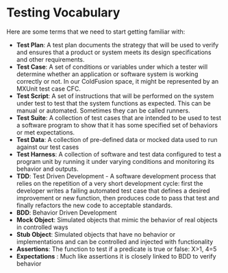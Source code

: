# Testing Vocabulary

Here are some terms that we need to start getting familiar with:

* **Test Plan**: A test plan documents the strategy that will be used to verify and ensures that a product or system meets its design specifications and other requirements.
* **Test Case**: A set of conditions or variables under which a tester will determine whether an application or software system is working correctly or not. In our ColdFusion space, it might be represented by an MXUnit test case CFC.
* **Test Script**: A set of instructions that will be performed on the system under test to test that the system functions as expected. This can be manual or automated. Sometimes they can be called runners.
* **Test Suite**: A collection of test cases that are intended to be used to test a software program to show that it has some specified set of behaviors or met expectations.
* **Test Data**: A collection of pre-defined data or mocked data used to run against our test cases
* **Test Harness**: A collection of software and test data configured to test a program unit by running it under varying conditions and monitoring its behavior and outputs.
* **TDD**: Test Driven Development - A software development process that relies on the repetition of a very short development cycle: first the developer writes a failing automated test case that defines a desired improvement or new function, then produces code to pass that test and finally refactors the new code to acceptable standards.
* **BDD**: Behavior Driven Development
* **Mock Object**: Simulated objects that mimic the behavior of real objects in controlled ways
* **Stub Object**: Simulated objects that have no behavior or implementations and can be controlled and injected with functionality
* **Assertions**: The function to test if a predicate is true or false: X>1, 4=5
* **Expectations** : Much like assertions it is closely linked to BDD to verify behavior


